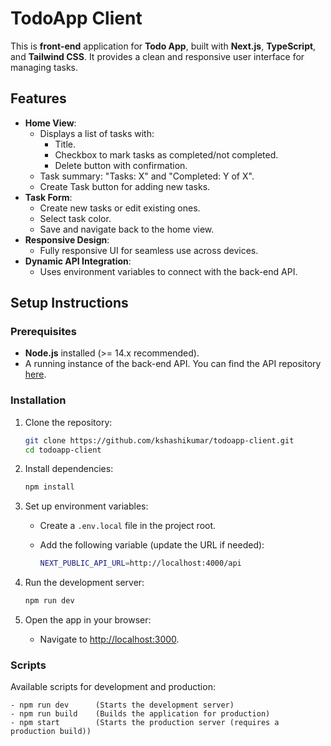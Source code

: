 # TodoApp Client

This is **front-end** application for **Todo App**, built with **Next.js**, **TypeScript**, and **Tailwind CSS**. It provides a clean and responsive user interface for managing tasks.

## Features

- **Home View**:
  - Displays a list of tasks with:
    - Title.
    - Checkbox to mark tasks as completed/not completed.
    - Delete button with confirmation.
  - Task summary: "Tasks: X" and "Completed: Y of X".
  - Create Task button for adding new tasks.
- **Task Form**:
  - Create new tasks or edit existing ones.
  - Select task color.
  - Save and navigate back to the home view.
- **Responsive Design**:
  - Fully responsive UI for seamless use across devices.
- **Dynamic API Integration**:
  - Uses environment variables to connect with the back-end API.

## Setup Instructions

### Prerequisites

- **Node.js** installed (>= 14.x recommended).
- A running instance of the back-end API. You can find the API repository [here](https://github.com/kshashikumar/todoapp-backend).

### Installation

1.  Clone the repository:
    ```bash
    git clone https://github.com/kshashikumar/todoapp-client.git
    cd todoapp-client
    ```
2.  Install dependencies:
    ```bash
    npm install
    ```
3.  Set up environment variables:

    - Create a `.env.local` file in the project root.
    - Add the following variable (update the URL if needed):

      ```bash
      NEXT_PUBLIC_API_URL=http://localhost:4000/api
      ```

4.  Run the development server:

    ```bash
    npm run dev
    ```

5.  Open the app in your browser:

    - Navigate to [http://localhost:3000](http://localhost:3000).

### Scripts

Available scripts for development and production:

    - npm run dev      (Starts the development server)
    - npm run build    (Builds the application for production)
    - npm start        (Starts the production server (requires a production build))
